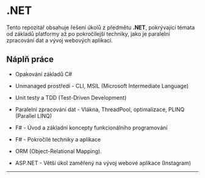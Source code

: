 # .NET

Tento repozitář obsahuje řešení úkolů z předmětu **.NET**, pokrývající témata od základů platformy až po pokročilejší techniky, jako je paralelní zpracování dat a vývoj webových aplikací.

## Náplň práce

-  Opakování základů C#

- Unmanaged prostředí  - CLI, MSIL (Microsoft Intermediate Language)
    
- Unit testy a TDD (Test-Driven Development) 

- Paralelní zpracování dat - Vlákna, ThreadPool, optimalizace, PLINQ (Parallel LINQ)

- F# - Úvod a základní koncepty funkcionálního programování  

- F# - Pokročilé techniky a aplikace 

- ORM (Object-Relational Mapping).  

- ASP.NET - Větší úkol zaměřený na vývoj webové aplikace (Instagram)

---

